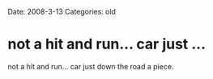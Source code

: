 Date: 2008-3-13
Categories: old

# not a hit and run... car just ...

not a hit and run... car just down the road a piece.
